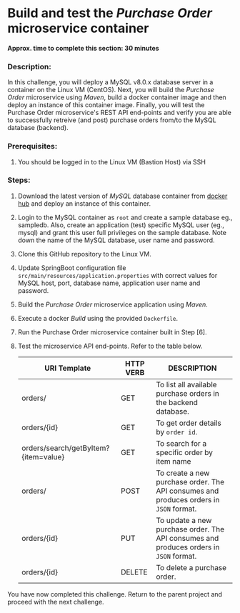 #  Build and test the *Purchase Order* microservice container
**Approx. time to complete this section: 30 minutes**

### Description:
In this challenge, you will deploy a MySQL v8.0.x database server in a container on the Linux VM (CentOS). Next, you will build the *Purchase Order* microservice using *Maven*, build a docker container image and then deploy an instance of this container image.  Finally, you will test the Purchase Order microservice's REST API end-points and verify you are able to successfully retreive (and post) purchase orders from/to the MySQL database (backend).

### Prerequisites:

1. You should be logged in to the Linux VM (Bastion Host) via SSH

### Steps:

1. Download the latest version of *MySQL* database container from [docker hub](https://hub.docker.com/_/mysql) and deploy an instance of this container.

2. Login to the MySQL container as `root` and create a sample database eg., sampledb.  Also, create an application (test) specific MySQL user (eg., mysql) and grant this user full privileges on the sample database.  Note down the name of the MySQL database, user name and password.

3. Clone this GitHub repository to the Linux VM.

4. Update SpringBoot configuration file `src/main/resources/application.properties` with correct values for MySQL host, port, database name, application user name and password.

5. Build the *Purchase Order* microservice application using *Maven*.

6. Execute a docker *Build* using the provided `Dockerfile`.

7. Run the Purchase Order microservice container built in Step [6].

8. Test the microservice API end-points.  Refer to the table below.

   URI Template | HTTP VERB | DESCRIPTION
   ------------ | --------- | -----------
   orders/ | GET | To list all available purchase orders in the backend database.
   orders/{id} | GET | To get order details by `order id`.
   orders/search/getByItem?{item=value} | GET | To search for a specific order by item name
   orders/ | POST | To create a new purchase order.  The API consumes and produces orders in `JSON` format.
   orders/{id} | PUT | To update a new purchase order. The API consumes and produces orders in `JSON` format.
   orders/{id} | DELETE | To delete a purchase order. 

You have now completed this challenge.  Return to the parent project and proceed with the next challenge. 
